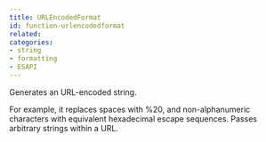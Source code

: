 ```yaml
---
title: URLEncodedFormat
id: function-urlencodedformat
related:
categories:
- string
- formatting
- ESAPI    
---
```


Generates an URL-encoded string.

For example, it replaces spaces with %20, and non-alphanumeric characters with equivalent
hexadecimal escape sequences. Passes arbitrary strings within a URL.
